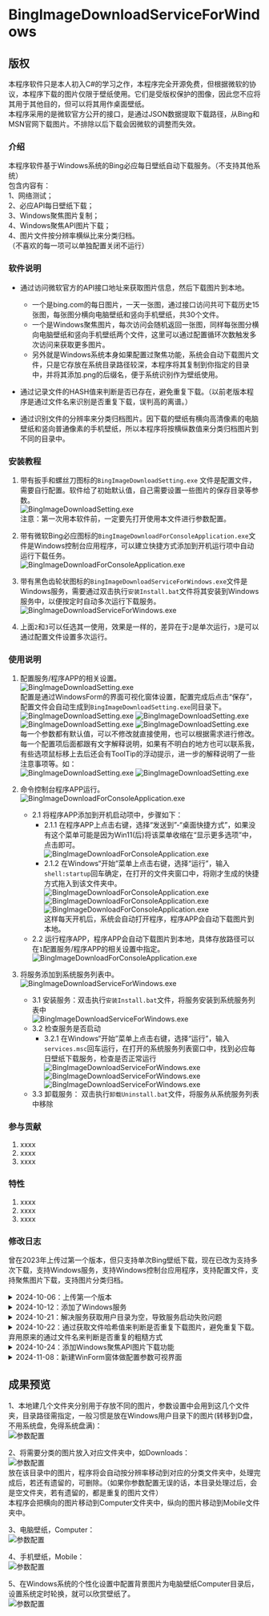 # BingImageDownloadServiceForWindows

## 版权
本程序软件只是本人初入C#的学习之作，本程序完全开源免费，但根据微软的协议，本程序下载的图片仅限于壁纸使用。它们是受版权保护的图像，因此您不应将其用于其他目的，但可以将其用作桌面壁纸。  
本程序采用的是微软官方公开的接口，是通过JSON数据提取下载路径，从Bing和MSN官网下载图片。不排除以后下载会因微软的调整而失效。

### 介绍
本程序软件基于Windows系统的Bing必应每日壁纸自动下载服务。（不支持其他系统）  
包含内容有：  
1、网络测试；  
2、必应API每日壁纸下载；  
3、Windows聚焦图片复制；  
4、Windows聚焦API图片下载；  
4、图片文件按分辨率横纵比来分类归档。  
（不喜欢的每一项可以单独配置关闭不运行）  


### 软件说明
* 通过访问微软官方的API接口地址来获取图片信息，然后下载图片到本地。  
  * 一个是bing.com的每日图片，一天一张图，通过接口访问共可下载历史15张图，每张图分横向电脑壁纸和竖向手机壁纸，共30个文件。  
  * 一个是Windows聚焦图片，每次访问会随机返回一张图，同样每张图分横向电脑壁纸和竖向手机壁纸两个文件，这里可以通过配置循环次数触发多次访问来获取更多图片。  
  * 另外就是Windows系统本身如果配置过聚焦功能，系统会自动下载图片文件，只是它存放在系统目录路径较深，本程序将其复制到你指定的目录中，并将其添加.png的后缀名，便于系统识别作为壁纸使用。  

* 通过记录文件的HASH值来判断是否已存在，避免重复下载。（以前老版本程序是通过文件名来识别是否重复下载，误判高的离谱。）  

* 通过识别文件的分辨率来分类归档图片。因下载的壁纸有横向高清像素的电脑壁纸和竖向普通像素的手机壁纸，所以本程序将按横纵数值来分类归档图片到不同的目录中。  


### 安装教程

1.  带有扳手和螺丝刀图标的`BingImageDownloadSetting.exe` 文件是配置文件，需要自行配置。软件给了初始默认值，自己需要设置一些图片的保存目录等参数。  
![BingImageDownloadSetting.exe](./README/BingImageDownloadSetting_ico.png)  
注意：第一次用本软件前，一定要先打开使用本文件进行参数配置。


2.  带有微软Bing必应图标的`BingImageDownloadForConsoleApplication.exe`文件是Windows控制台应用程序，可以建立快捷方式添加到开机运行项中自动运行下载任务。  
![BingImageDownloadForConsoleApplication.exe](./README/BingImageDownloadForConsoleApplication_ico.png)  


3.  带有黑色齿轮状图标的`BingImageDownloadServiceForWindows.exe`文件是Windows服务，需要通过双击执行`安装Install.bat`文件将其安装到Windows服务中，以便按定时自动多次运行下载服务。  
![BingImageDownloadServiceForWindows.exe](./README/BingImageDownloadServiceForWindows_ico.png)  


4.  上面`2`和`3`可以任选其一使用，效果是一样的，差异在于`2`是单次运行，`3`是可以通过配置文件设置多次运行。  



### 使用说明

1.  配置服务/程序APP的相关设置。  
![BingImageDownloadSetting.exe](./README/BingImageDownloadSetting_ico_list.png)  
配置是通过WindowsForm的界面可视化窗体设置，配置完成后点击“保存”，配置文件会自动生成到`BingImageDownloadSetting.exe`同目录下。  
![BingImageDownloadSetting.exe](./README/BingImageDownloadSetting_MainSetting.png)
![BingImageDownloadSetting.exe](./README/BingImageDownloadSetting_Setting1.png)
![BingImageDownloadSetting.exe](./README/BingImageDownloadSetting_Setting2.png)
![BingImageDownloadSetting.exe](./README/BingImageDownloadSetting_Setting3.png)  
每一个参数都有默认值，可以不修改就直接使用，也可以根据需求进行修改。每一个配置项后面都跟有文字解释说明，如果有不明白的地方也可以联系我，有些选项鼠标移上去后还会有ToolTip的浮动提示，进一步的解释说明了一些注意事项等。如：  
![BingImageDownloadSetting.exe](./README/BingImageDownloadSetting_TooTip1.png)
![BingImageDownloadSetting.exe](./README/BingImageDownloadSetting_TooTip2.png)


2.  命令控制台程序APP运行。  
![BingImageDownloadForConsoleApplication.exe](./README/BingImageDownloadForConsoleApplication_ico_list.png)  
    * 2.1 将程序APP添加到开机启动项中，步骤如下：  
      * 2.1.1 在程序APP上点击右键，选择“发送到”-“桌面快捷方式”，如果没有这个菜单可能是因为Win11(后)将该菜单收缩在“显示更多选项”中，点击即可。  
![BingImageDownloadForConsoleApplication.exe](./README/BingImageDownloadForConsoleApplication_shell.png)  
      * 2.1.2 在Windows“开始”菜单上点击右键，选择“运行”，输入`shell:startup`回车确定，在打开的文件夹窗口中，将刚才生成的快捷方式拖入到该文件夹中。  
![BingImageDownloadForConsoleApplication.exe](./README/BingImageDownloadForConsoleApplication_startup.png) ![BingImageDownloadForConsoleApplication.exe](./README/BingImageDownloadForConsoleApplication_run.png) ![BingImageDownloadForConsoleApplication.exe](./README/BingImageDownloadForConsoleApplication_start.png)  
 这样每天开机后，系统会自动打开程序，程序APP会自动下载图片到本地。
    * 2.2 运行程序APP，程序APP会自动下载图片到本地，具体存放路径可以在`1`配置服务/程序APP的相关设置中指定。  
![BingImageDownloadForConsoleApplication.exe](./README/BingImageDownloadForConsoleApplication_Download.png)


3.  将服务添加到系统服务列表中。  
![BingImageDownloadServiceForWindows.exe](./README/BingImageDownloadServiceForWindows_ico_list.png)  
    * 3.1 安装服务：双击执行`安装Install.bat`文件，将服务安装到系统服务列表中  
![BingImageDownloadServiceForWindows.exe](./README/BingImageDownloadServiceForWindows_Install.png)  
    * 3.2 检查服务是否启动  
      * 3.2.1 在Windows“开始”菜单上点击右键，选择“运行”，输入`services.msc`回车运行，在打开的系统服务列表窗口中，找到必应每日壁纸下载服务，检查是否正常运行  
![BingImageDownloadServiceForWindows.exe](./README/BingImageDownloadForConsoleApplication_startup.png) ![BingImageDownloadServiceForWindows.exe](./README/BingImageDownloadServiceForWindows_services.png) ![BingImageDownloadServiceForWindows.exe](./README/BingImageDownloadServiceForWindows_servicelist.png)  
    * 3.3 卸载服务： 双击执行`卸载Uninstall.bat`文件，将服务从系统服务列表中移除   



### 参与贡献

1.  xxxx
2.  xxxx
3.  xxxx


### 特性

1.  xxxx
2.  xxxx
3.  xxxx


### 修改日志  
曾在2023年上传过第一个版本，但只支持单次Bing壁纸下载，现在已改为支持多次下载，支持Windows服务，支持Windows控制台应用程序，支持配置文件，支持聚焦图片下载，支持图片分类归档。  
<details>
    <summary>
        2024-10-06：上传第一个版本  
    </summary>
</details>
<details>
    <summary>
        2024-10-12：添加了Windows服务  
    </summary>
</details>
<details>
    <summary>
        2024-10-21：解决服务获取用户目录为空，导致服务启动失败问题
    </summary>
</details>
<details>
    <summary>
        2024-10-22：通过获取文件哈希值来判断是否重复下载图片，避免重复下载。弃用原来的通过文件名来判断是否重复的粗糙方式  
    </summary>
</details>
<details>
    <summary>
        2024-10-24：添加Windows聚焦API图片下载功能
    </summary>
</details>
<details>
    <summary>
        2024-11-08：新建WinForm窗体做配置参数可视界面
    </summary> 
</details>


## 成果预览
1、本地建几个文件夹分别用于存放不同的图片，参数设置中会用到这几个文件夹，目录路径需指定，一般习惯是放在Windows用户目录下的图片(转移到D盘，不用系统盘，免得系统盘满)：  
![参数配置](./README/参数配置效果0.png)


2、将需要分类的图片放入对应文件夹中，如Downloads：  
![参数配置](./README/参数配置效果1.png)  
放在该目录中的图片，程序将会自动按分辨率移动到对应的分类文件夹中，处理完成后，若还有遗留的，可删除。（如果你参数配置无误的话，本目录处理过后，会是空文件夹，若有遗留的，都是重复的图片文件）  
本程序会把横向的图片移动到Computer文件夹中，纵向的图片移动到Mobile文件夹中。  

3、电脑壁纸，Computer：  
![参数配置](./README/参数配置效果2.png)


4、手机壁纸，Mobile：  
![参数配置](./README/参数配置效果3.png)


5、在Windows系统的个性化设置中配置背景图片为电脑壁纸Computer目录后，设置系统定时轮换，就可以欣赏壁纸了。  
![参数配置](./README/参数配置效果4.png)